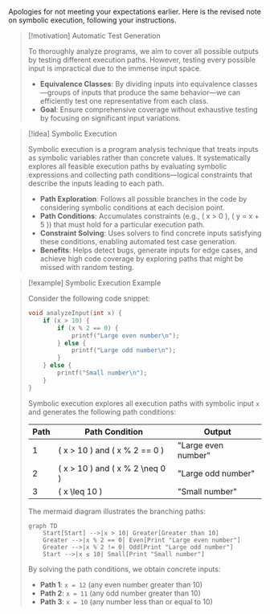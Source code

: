 Apologies for not meeting your expectations earlier. Here is the revised note on symbolic execution, following your instructions.

> [!motivation] Automatic Test Generation
>
> To thoroughly analyze programs, we aim to cover all possible outputs by testing different execution paths. However, testing every possible input is impractical due to the immense input space.
>
> - **Equivalence Classes**: By dividing inputs into equivalence classes—groups of inputs that produce the same behavior—we can efficiently test one representative from each class.
> - **Goal**: Ensure comprehensive coverage without exhaustive testing by focusing on significant input variations.

> [!idea] Symbolic Execution
>
> Symbolic execution is a program analysis technique that treats inputs as symbolic variables rather than concrete values. It systematically explores all feasible execution paths by evaluating symbolic expressions and collecting path conditions—logical constraints that describe the inputs leading to each path.
>
> - **Path Exploration**: Follows all possible branches in the code by considering symbolic conditions at each decision point.
> - **Path Conditions**: Accumulates constraints (e.g., \( x > 0 \), \( y = x + 5 \)) that must hold for a particular execution path.
> - **Constraint Solving**: Uses solvers to find concrete inputs satisfying these conditions, enabling automated test case generation.
> - **Benefits**: Helps detect bugs, generate inputs for edge cases, and achieve high code coverage by exploring paths that might be missed with random testing.

> [!example] Symbolic Execution Example
>
> Consider the following code snippet:
>
> ```c
> void analyzeInput(int x) {
>     if (x > 10) {
>         if (x % 2 == 0) {
>             printf("Large even number\n");
>         } else {
>             printf("Large odd number\n");
>         }
>     } else {
>         printf("Small number\n");
>     }
> }
> ```
>
> Symbolic execution explores all execution paths with symbolic input `x` and generates the following path conditions:
>
> | Path | Path Condition                      | Output                  |
> |------|--------------------------------------|-------------------------|
> | 1    | \( x > 10 \) and \( x \% 2 == 0 \)    | "Large even number"     |
> | 2    | \( x > 10 \) and \( x \% 2 \neq 0 \)  | "Large odd number"      |
> | 3    | \( x \leq 10 \)                       | "Small number"          |
>
> The mermaid diagram illustrates the branching paths:
>
> ```mermaid
> graph TD
>     Start[Start] -->|x > 10| Greater[Greater than 10]
>     Greater -->|x % 2 == 0| Even[Print "Large even number"]
>     Greater -->|x % 2 != 0| Odd[Print "Large odd number"]
>     Start -->|x ≤ 10| Small[Print "Small number"]
> ```
>
> By solving the path conditions, we obtain concrete inputs:
>
> - **Path 1**: `x = 12` (any even number greater than 10)
> - **Path 2**: `x = 11` (any odd number greater than 10)
> - **Path 3**: `x = 10` (any number less than or equal to 10)